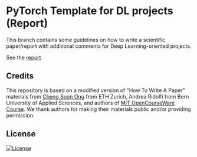 # PyTorch Template for DL projects (Report)

This branch contains some guidelines on how to write a scientific paper/report with additional comments for Deep Learning-oriented projects.

See the [report](./HowToWriteAPaper.pdf)

## Credits

This repository is based on a modified version of "How To Write A Paper" materials from [Cheng Soon Ong](https://da.inf.ethz.ch/teaching/2022/DeepLearning/files/howto-paper.pdf) from ETH Zurich, Andrea Ridolfi from Bern University of Applied Sciences, and authors of [MIT OpenCourseWare Course](https://ocw.mit.edu/courses/20-109-laboratory-fundamentals-in-biological-engineering-spring-2010/pages/assignments/guidelines-for-writing-up-your-research/). We thank authors for making their materials public and/or providing permission.

## License

[![License](https://img.shields.io/badge/license-MIT-blue.svg)](/LICENSE)
